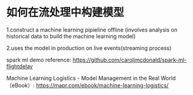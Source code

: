 # 如何在流处理中构建模型

1.construct a machine learning pipieline offline
(involves analysis on historical data to build the machine learning model)

2.uses the model in production on live events(streaming process)



spark ml demo reference:
https://github.com/caroljmcdonald/spark-ml-flightdelay


Machine Learning Logistics - Model Management in the Real World （eBook）:
https://mapr.com/ebook/machine-learning-logistics/
